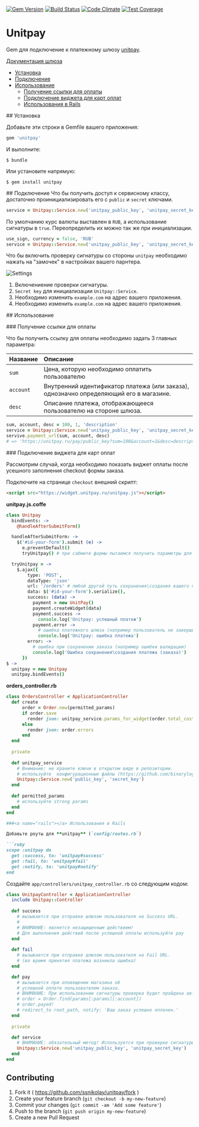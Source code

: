 [![Gem Version](https://badge.fury.io/rb/unitpay.svg)](https://badge.fury.io/rb/unitpay)
[![Build Status](https://travis-ci.org/ssnikolay/unitpay.svg?branch=master)](https://travis-ci.org/ssnikolay/unitpay)
[![Code Climate](https://codeclimate.com/github/ssnikolay/unitpay.svg)](https://codeclimate.com/github/ssnikolay/unitpay)
[![Test Coverage](https://codeclimate.com/github/ssnikolay/unitpay/badges/coverage.svg)](https://codeclimate.com/github/ssnikolay/unitpay/coverage)

# Unitpay

Gem для подключение к платежному шлюзу [unitpay](http://unitpay.ru).

[Документация шлюза](http://help.unitpay.ru/)

- [Установка](#installation)
- [Подключение](#setup)
- [Использование](#usage)
    - [Получение ссылки для оплаты](#payment_url)
    - [Подключение виджета для карт оплат](#widget)
    - [Использования в Rails](#rails)

##<a name="installation"></a> Установка

Добавьте эти строки в Gemfile вашего приложения:

```ruby
gem 'unitpay'
```

И выполните:

    $ bundle

Или установите напрямую:

    $ gem install unitpay

##<a name="setup"></a> Подключение
Что бы получить доступ к сервисному классу, достаточно проинициализировать его с `public` и `secret` ключами.

```ruby
service = Unitpay::Service.new('unitpay_public_key', 'unitpay_secret_key')
```

По умолчанию курс валюты выставлен в `RUB`, а использование сигнатуры в `true`.
Переопределить их можно так же при инициализации.
```ruby
use_sign, currency = false, 'RUB'
service = Unitpay::Service.new('unitpay_public_key', 'unitpay_secret_key', use_sign, currency)
```
Что бы включить проверку сигнатуры со стороны `unitpay` необходимо нажать на "замочек" в настройках вашего парнтера.

![Settings](https://raw.github.com/ssnikolay/unitpay/master/unitpay.jpg)

1. Включениение проверки сигнатуры.
2. `Secret key` для инициализации `Unitpay::Service`.
3. Необходимо изменить `example.com` на адрес вашего приложения.
4. Необходимо изменить `example.com` на адрес вашего приложения.


##<a name="usage"></a> Использование

###<a name="payment_url"></a> Получение ссылки для оплаты

Что бы получить ссылку для оплаты необходимо задать 3 главных параметра:

 Название    | Описание
---------------------------|:-----------------------------------------
`sum`               | Цена, которую необходимо оплатить пользователю
`account`          | Внутренний идентификатор платежа (или заказа), однозначно определяющий его в магазине.
`desc`          | Описание платежа, отображающееся пользователю на стороне шлюза.

```ruby
sum, account, desc = 100, 1, 'description'
service = Unitpay::Service.new('unitpay_public_key', 'unitpay_secret_key')
servive.payment_url(sum, account, desc)
# => 'https://unitpay.ru/pay/public_key?sum=100&account=1&desc=description...'
```

###<a name="widget"></a> Подключение виджета для карт оплат

Рассмотрим случай, когда необходимо показать виджет оплаты после усешного заполнения checkout формы заказа.

Подключите на странице `checkout` внешний скрипт:
```html
<script src="https://widget.unitpay.ru/unitpay.js"></script>
```

**unitpay.js.coffe**
```coffee
class Unitpay
  bindEvents: ->
    @handleAfterSubmitForm()

  handleAfterSubmitForm: ->
    $('#id-your-form').submit (e) ->
      e.preventDefault()
      tryUnitpay() # при сабмите формы пытаемся получить параметры для виджета

  tryUnitpay = ->
    $.ajax({
        type: 'POST',
        dataType: 'json'
        url: '/orders' # любой другой путь сохранения\создания вашего платежа (заказа). Не забудьте добавить его в routes.rb
        data: $('#id-your-form').serialize(),
        success: (data) ->
          payment = new UnitPay()
          payment.createWidget(data)
          payment.success ->
            console.log('Unitpay: успешный платеж')
          payment.error ->
            # ошибка платежного шлюза (например пользователь не завершил оплату)
            console.log('Unitpay: ошибка платежа')
        error: -> 
          # ошибка при сохранении заказа (например ошибки валидации)
          console.log('Ошибка сохранения\создания платежа (заказа)')
      })
$ ->
  unitpay = new Unitpay
  unitpay.bindEvents()

```

**orders_controller.rb**
```ruby
class OrdersController < ApplicationController
  def create
      order = Order.new(permitted_params)
      if order.save
        render json: unitpay_service.params_for_widget(order.total_cost, order.id, order.description)
      else
        render json: order.errors
      end
  end
  
  private
  
  def unitpay_service
    # Внимание: не храните ключи в открытом виде в репозитории.
    # используйте  конфигурационные файлы (https://github.com/binarylogic/settingslogic) 
    Unitpay::Service.new('public_key', 'secret_key')
  end
  
  def permitted_params
    # используйте strong params
  end
end

###<a name="rails"></a> Использования в Rails

Добавьте роуты для **unitpay** (`config/routes.rb`)

```ruby
scope :unitpay do
  get :success, to: 'unitpay#success'
  get :fail, to: 'unitpay#fail'
  get :notify, to: 'unitpay#notify'
end
```

Создайте `app/controllers/unitpay_controller.rb` со следующим кодом:

```ruby
class UnitpayController < ApplicationController
  include Unitpay::Controller
 
  def success
    # вызывается при отправке шлюзом пользователя на Success URL.
    #
    # ВНИМАНИЕ: является незащищенным действием!
    # Для выполнения действий после успешной оплаты используйте pay
  end
  
  def fail
    # вызывается при отправке шлюзом пользователя на Fail URL.
    # (во время принятия платежа возникла ошибка)
  end

  def pay
    # вызывается при оповещении магазина об
    # успешной оплате пользователем заказа.
    # ВНИМАНИЕ: При использовании сигнатуры проверка будет пройдена автоматически!
    # order = Order.find(params[:params][:account])
    # order.payed!
    # redirect_to root_path, notify: 'Ваш заказ успешно оплачен.'
  end
 
  private

  def service
    # ВНИМАНИЕ: обязательный метод! Используется при проверке сигнатуры.
    Unitpay::Service.new('unitpay_public_key', 'unitpay_secret_key')
  end
end
```

## Contributing

1. Fork it ( https://github.com/ssnikolay/unitpay/fork )
2. Create your feature branch (`git checkout -b my-new-feature`)
3. Commit your changes (`git commit -am 'Add some feature'`)
4. Push to the branch (`git push origin my-new-feature`)
5. Create a new Pull Request
